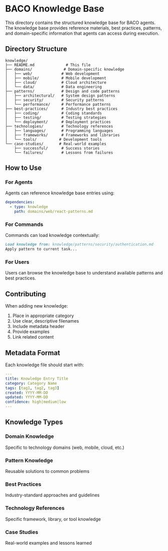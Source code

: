 # BACO Knowledge Base

This directory contains the structured knowledge base for BACO agents. The knowledge base provides reference materials, best practices, patterns, and domain-specific information that agents can access during execution.

## Directory Structure

```
knowledge/
├── README.md              # This file
├── domains/              # Domain-specific knowledge
│   ├── web/             # Web development
│   ├── mobile/          # Mobile development
│   ├── cloud/           # Cloud architecture
│   └── data/            # Data engineering
├── patterns/            # Design and code patterns
│   ├── architectural/   # System design patterns
│   ├── security/        # Security patterns
│   └── performance/     # Performance patterns
├── best-practices/      # Industry best practices
│   ├── coding/          # Coding standards
│   ├── testing/         # Testing strategies
│   └── deployment/      # Deployment practices
├── technologies/        # Technology references
│   ├── languages/       # Programming languages
│   ├── frameworks/      # Frameworks and libraries
│   └── tools/          # Development tools
└── case-studies/       # Real-world examples
    ├── successful/      # Success stories
    └── failures/        # Lessons from failures
```

## How to Use

### For Agents
Agents can reference knowledge base entries using:
```yaml
dependencies:
  - type: knowledge
    path: domains/web/react-patterns.md
```

### For Commands
Commands can load knowledge contextually:
```markdown
Load knowledge from: knowledge/patterns/security/authentication.md
Apply pattern to current task...
```

### For Users
Users can browse the knowledge base to understand available patterns and best practices.

## Contributing

When adding new knowledge:
1. Place in appropriate category
2. Use clear, descriptive filenames
3. Include metadata header
4. Provide examples
5. Link related content

## Metadata Format

Each knowledge file should start with:
```yaml
---
title: Knowledge Entry Title
category: Category Name
tags: [tag1, tag2, tag3]
created: YYYY-MM-DD
updated: YYYY-MM-DD
confidence: high|medium|low
---
```

## Knowledge Types

### Domain Knowledge
Specific to technology domains (web, mobile, cloud, etc.)

### Pattern Knowledge
Reusable solutions to common problems

### Best Practices
Industry-standard approaches and guidelines

### Technology References
Specific framework, library, or tool knowledge

### Case Studies
Real-world examples and lessons learned